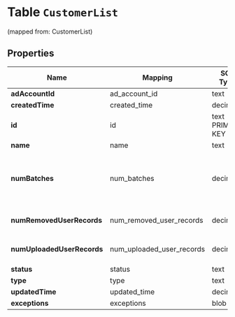 
# Table `CustomerList`
(mapped from: CustomerList)

## Properties
Name | Mapping | SQL Type | Default | Type | Description | Notes
---- | ------- | -------- | ------- | ---- | ----------- | -----
**adAccountId** | ad_account_id | text |  | **kotlin.String** | Associated ad account ID. |  [optional]
**createdTime** | created_time | decimal |  | [**java.math.BigDecimal**](java.math.BigDecimal.md) | Creation time. Unix timestamp in seconds. |  [optional]
**id** | id | text PRIMARY KEY |  | **kotlin.String** | Customer list ID. |  [optional]
**name** | name | text |  | **kotlin.String** | Customer list name. |  [optional]
**numBatches** | num_batches | decimal |  | [**java.math.BigDecimal**](java.math.BigDecimal.md) | Total number of list updates.  List creation counts as one batch. Each &lt;a href&#x3D;\&quot;/docs/redoc/#operation/ads_v3_customer_list_add_handler_PUT\&quot;&gt;Append&lt;/a&gt; or &lt;a href&#x3D;\&quot;/docs/redoc/#operation/ads_v3_customer_list_remove_handler_PUT\&quot;&gt;Remove API&lt;/a&gt; call counts as another. List creation via the Ads Manager UI could result in more than one batch since the UI breaks up large lists. |  [optional]
**numRemovedUserRecords** | num_removed_user_records | decimal |  | [**java.math.BigDecimal**](java.math.BigDecimal.md) | Number of removed user records. In a &lt;a href&#x3D;\&quot;/docs/redoc/#operation/ads_v3_customer_list_remove_handler_PUT\&quot;&gt;Remove API&lt;/a&gt; call, this counter increases even if the user is not found in the list. |  [optional]
**numUploadedUserRecords** | num_uploaded_user_records | decimal |  | [**java.math.BigDecimal**](java.math.BigDecimal.md) | Number of uploaded user records. In an &lt;a href&#x3D;\&quot;/docs/redoc/#operation/ads_v3_customer_list_add_handler_PUT\&quot;&gt;Append API&lt;/a&gt; call, this counter increases even if the uploaded user is already in the list. |  [optional]
**status** | status | text |  | [**status**](#Status) | Customer list status. TOO_SMALL - the list has less than 100 Pinterest users. |  [optional]
**type** | type | text |  | **kotlin.String** | Always \&quot;customerlist\&quot;. |  [optional]
**updatedTime** | updated_time | decimal |  | [**java.math.BigDecimal**](java.math.BigDecimal.md) | Last update time. Unix timestamp in seconds. |  [optional]
**exceptions** | exceptions | blob |  | [**kotlin.Any**](.md) | Customer list errors |  [optional]













